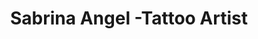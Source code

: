 ---
title: "Sabrina Angel -Tattoo Artist"
url: /sankt-wendel/sabrina-angel-tattoo-artist/
shop: Tattoo
---